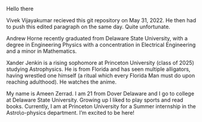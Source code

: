 Hello there

Vivek Vijayakumar recieved this git repository on May 31, 2022. He then had to push this edited paragraph on the same day. Quite unfortunate.

Andrew Horne recently graduated from Delaware State University, with a degree in Engineering Physics with a concentration in Electrical Engineering and a minor in Mathematics. 

Xander Jenkin is a rising sophomore at Princeton University (class of 2025) studying Astrophysics. He is from Florida and has seen multiple alligators, having wrestled one himself (a ritual which every Florida Man must do upon reaching adulthood). He watches the anime.




My name is Ameen Zerrad. I am 21 from Dover Delaware and I go to college at Delaware State University.  Growing up I liked to play sports and read books. Currently, I am at Princeton University for a Summer internship in the Astro\o-physics department. I’m excited to be here!
